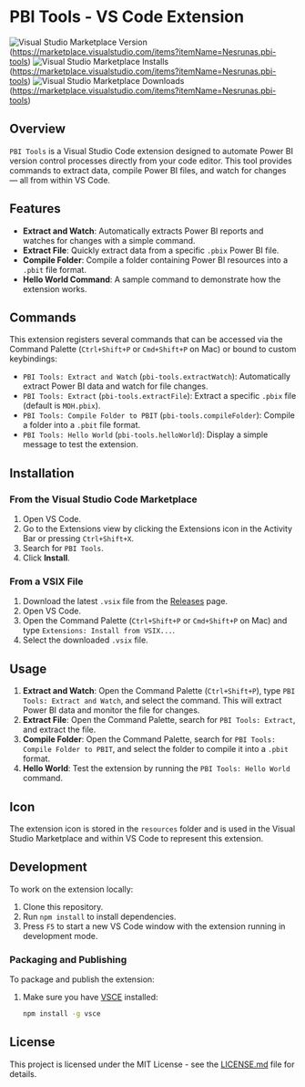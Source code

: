 # PBI Tools - VS Code Extension

![Visual Studio Marketplace Version](https://img.shields.io/visual-studio-marketplace/v/<publisher>.<extension-id>?label=version)
(https://marketplace.visualstudio.com/items?itemName=Nesrunas.pbi-tools)
![Visual Studio Marketplace Installs](https://img.shields.io/visual-studio-marketplace/i/<publisher>.<extension-id>?label=installs)
(https://marketplace.visualstudio.com/items?itemName=Nesrunas.pbi-tools)
![Visual Studio Marketplace Downloads](https://img.shields.io/visual-studio-marketplace/d/<publisher>.<extension-id>?label=downloads)
(https://marketplace.visualstudio.com/items?itemName=Nesrunas.pbi-tools)

## Overview

`PBI Tools` is a Visual Studio Code extension designed to automate Power BI version control processes directly from your code editor. This tool provides commands to extract data, compile Power BI files, and watch for changes — all from within VS Code.

## Features

- **Extract and Watch**: Automatically extracts Power BI reports and watches for changes with a simple command.
- **Extract File**: Quickly extract data from a specific `.pbix` Power BI file.
- **Compile Folder**: Compile a folder containing Power BI resources into a `.pbit` file format.
- **Hello World Command**: A sample command to demonstrate how the extension works.

## Commands

This extension registers several commands that can be accessed via the Command Palette (`Ctrl+Shift+P` or `Cmd+Shift+P` on Mac) or bound to custom keybindings:

- `PBI Tools: Extract and Watch` (`pbi-tools.extractWatch`): Automatically extract Power BI data and watch for file changes.
- `PBI Tools: Extract` (`pbi-tools.extractFile`): Extract a specific `.pbix` file (default is `MOH.pbix`).
- `PBI Tools: Compile Folder to PBIT` (`pbi-tools.compileFolder`): Compile a folder into a `.pbit` file format.
- `PBI Tools: Hello World` (`pbi-tools.helloWorld`): Display a simple message to test the extension.

## Installation

### From the Visual Studio Code Marketplace

1. Open VS Code.
2. Go to the Extensions view by clicking the Extensions icon in the Activity Bar or pressing `Ctrl+Shift+X`.
3. Search for `PBI Tools`.
4. Click **Install**.

### From a VSIX File

1. Download the latest `.vsix` file from the [Releases](https://github.com/your-repo/pbi-tools/releases) page.
2. Open VS Code.
3. Open the Command Palette (`Ctrl+Shift+P` or `Cmd+Shift+P` on Mac) and type `Extensions: Install from VSIX...`.
4. Select the downloaded `.vsix` file.

## Usage

1. **Extract and Watch**: Open the Command Palette (`Ctrl+Shift+P`), type `PBI Tools: Extract and Watch`, and select the command. This will extract Power BI data and monitor the file for changes.
2. **Extract File**: Open the Command Palette, search for `PBI Tools: Extract`, and extract the file.
3. **Compile Folder**: Open the Command Palette, search for `PBI Tools: Compile Folder to PBIT`, and select the folder to compile it into a `.pbit` format.
4. **Hello World**: Test the extension by running the `PBI Tools: Hello World` command.

## Icon

The extension icon is stored in the `resources` folder and is used in the Visual Studio Marketplace and within VS Code to represent this extension.

## Development

To work on the extension locally:

1. Clone this repository.
2. Run `npm install` to install dependencies.
3. Press `F5` to start a new VS Code window with the extension running in development mode.

### Packaging and Publishing

To package and publish the extension:

1. Make sure you have [VSCE](https://code.visualstudio.com/api/working-with-extensions/publishing-extension) installed:

   ```bash
   npm install -g vsce

## License

This project is licensed under the MIT License - see the [LICENSE.md](./LICENSE.md) file for details.

